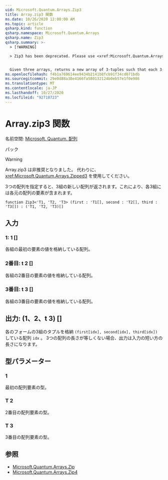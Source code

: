 ```yaml
---
uid: Microsoft.Quantum.Arrays.Zip3
title: Array.zip3 関数
ms.date: 10/26/2020 12:00:00 AM
ms.topic: article
qsharp.kind: function
qsharp.namespace: Microsoft.Quantum.Arrays
qsharp.name: Zip3
qsharp.summary: >-
  > [!WARNING]

  > Zip3 has been deprecated. Please use <xref:Microsoft.Quantum.Arrays.Zipped3> instead.


  Given three arrays, returns a new array of 3-tuples such that each 3-tuple contains an element from each original array.
ms.openlocfilehash: f4b1a769614ee9434b2141b8fcb91f34cd071bdb
ms.sourcegitcommit: 29e0d88a30e4166fa580132124b0eb57e1f0e986
ms.translationtype: MT
ms.contentlocale: ja-JP
ms.lasthandoff: 10/27/2020
ms.locfileid: "92718723"
---
```

# <a name="zip3-function"></a>Array.zip3 関数

名前空間: [Microsoft. Quantum. 配列](xref:Microsoft.Quantum.Arrays)

パック [](https://nuget.org/packages/)


> [!WARNING]
> Array.zip3 は非推奨となりました。 代わりに、<xref:Microsoft.Quantum.Arrays.Zipped3> を使用してください。

3つの配列を指定すると、3組の新しい配列が返されます。これにより、各3組には各元の配列の要素が含まれます。

```qsharp
function Zip3<'T1, 'T2, 'T3> (first : 'T1[], second : 'T2[], third : 'T3[]) : ('T1, 'T2, 'T3)[]
```


## <a name="input"></a>入力

### <a name="first--t1"></a>1: 1 []

各組の最初の要素の値を格納している配列。


### <a name="second--t2"></a>2番目: t 2 []

各組の2番目の要素の値を格納している配列。


### <a name="third--t3"></a>3番目: t 3 []

各組の3番目の要素の値を格納している配列。



## <a name="output--t1t2t3"></a>出力: (1、2、t 3) []

各のフォームの3組のタプルを格納 `(first[idx], second[idx], third[idx])` している配列 `idx` 。 3つの配列の長さが等しくない場合、出力は入力の短い方の長さになります。

## <a name="type-parameters"></a>型パラメーター

### <a name="t1"></a>1

最初の配列要素の型。
### <a name="t2"></a>T 2

2番目の配列要素の型。
### <a name="t3"></a>T 3

3番目の配列要素の型。

## <a name="see-also"></a>参照

- [Microsoft.Quantum.Arrays.Zip](xref:Microsoft.Quantum.Arrays.Zip)
- [Microsoft.Quantum.Arrays.Zip4](xref:Microsoft.Quantum.Arrays.Zip4)